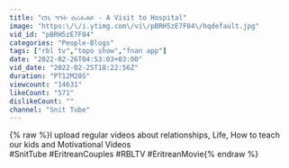 ```yaml
---
title: "ሮቢ ግዓት ሰሪሑለይ - A Visit to Hospital"
image: "https:\/\/i.ytimg.com\/vi\/pBRH5zE7F04\/hqdefault.jpg"
vid_id: "pBRH5zE7F04"
categories: "People-Blogs"
tags: ["rbl tv","topo show","fnan app"]
date: "2022-02-26T04:53:03+03:00"
vid_date: "2022-02-25T18:22:56Z"
duration: "PT12M20S"
viewcount: "14631"
likeCount: "571"
dislikeCount: ""
channel: "Snit Tube"
---
```

{% raw %}I upload regular videos about  relationships, Life, How to teach our kids and Motivational Videos<br />#SnitTube #EritreanCouples #RBLTV #EritreanMovie{% endraw %}

